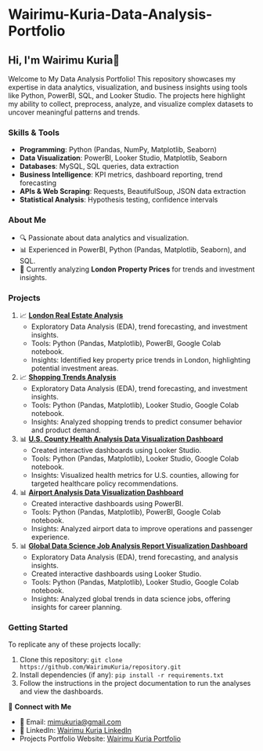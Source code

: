 # Wairimu-Kuria-Data-Analysis-Portfolio

## Hi, I'm Wairimu Kuria👋
Welcome to My Data Analysis Portfolio! This repository showcases my expertise in data analytics, visualization, and business insights using tools like Python, PowerBI, SQL, and Looker Studio. The projects here highlight my ability to collect, preprocess, analyze, and visualize complex datasets to uncover meaningful patterns and trends.

### Skills & Tools
- **Programming**: Python (Pandas, NumPy, Matplotlib, Seaborn)
- **Data Visualization**: PowerBI, Looker Studio, Matplotlib, Seaborn
- **Databases**: MySQL, SQL queries, data extraction
- **Business Intelligence**: KPI metrics, dashboard reporting, trend forecasting
- **APIs & Web Scraping**: Requests, BeautifulSoup, JSON data extraction
- **Statistical Analysis**: Hypothesis testing, confidence intervals

### About Me
- 🔍 Passionate about data analytics and visualization.
- 📊 Experienced in PowerBI, Python (Pandas, Matplotlib, Seaborn), and SQL.
- 🏡 Currently analyzing **London Property Prices** for trends and investment insights.

### Projects
1. 📈 **[London Real Estate Analysis](https://app.powerbi.com/view?r=eyJrIjoiNTk3NmNmZjktMWI4OC00ODI4LWJiYmEtMjNmNDc5MjU5MjgwIiwidCI6IjgyY2JiMzQ1LTNiMDYtNDBlYy1iOTI2LTEzNmI0ZTk3NzI3ZiJ9)**
   - Exploratory Data Analysis (EDA), trend forecasting, and investment insights.
   - Tools: Python (Pandas, Matplotlib), PowerBI, Google Colab notebook.
   - Insights: Identified key property price trends in London, highlighting potential investment areas.
2. 📈 **[Shopping Trends Analysis](https://lookerstudio.google.com/s/kFte4xIe66I)**
   - Exploratory Data Analysis (EDA), trend forecasting, and investment insights.
   - Tools: Python (Pandas, Matplotlib), Looker Studio, Google Colab notebook.
   - Insights: Analyzed shopping trends to predict consumer behavior and product demand.
3. 📊 **[U.S. County Health Analysis Data Visualization Dashboard](https://lookerstudio.google.com/reporting/6b2edf05-66eb-414a-8f7e-fd782792aedd)**
   - Created interactive dashboards using Looker Studio.
   - Tools: Python (Pandas, Matplotlib), Looker Studio, Google Colab notebook.
   - Insights: Visualized health metrics for U.S. counties, allowing for targeted healthcare policy recommendations.
4. 📊 **[Airport Analysis Data Visualization Dashboard](https://app.powerbi.com/view?r=eyJrIjoiN2Q4M2NjOWEtZGI3MS00MDE1LThiOGMtYjRmMzFiNWZiMmIzIiwidCI6IjgyY2JiMzQ1LTNiMDYtNDBlYy1iOTI2LTEzNmI0ZTk3NzI3ZiJ9)**
   - Created interactive dashboards using PowerBI.
   - Tools: Python (Pandas, Matplotlib), PowerBI, Google Colab notebook.
   - Insights: Analyzed airport data to improve operations and passenger experience.
5. 📊 **[Global Data Science Job Analysis Report Visualization Dashboard](https://lookerstudio.google.com/s/iMOSoGtAu9I)**
   - Exploratory Data Analysis (EDA), trend forecasting, and analysis insights.
   - Created interactive dashboards using Looker Studio.
   - Tools: Python (Pandas, Matplotlib), Looker Studio, Google Colab notebook.
   - Insights: Analyzed global trends in data science jobs, offering insights for career planning.

### Getting Started
To replicate any of these projects locally:
1. Clone this repository: `git clone https://github.com/WairimuKuria/repository.git`
2. Install dependencies (if any): `pip install -r requirements.txt`
3. Follow the instructions in the project documentation to run the analyses and view the dashboards.

🔗 **Connect with Me**
- 📩 Email: mimukuria@gmail.com
- 💼 LinkedIn: [Wairimu Kuria LinkedIn](https://www.linkedin.com/in/WairimuKuria)
- Projects Portfolio Website: [Wairimu Kuria Portfolio](file:///C:/Users/HP/OneDrive/Desktop/Sigma%20Academy%20-%20Data%20Analysis%20Course/index.html#pro)
